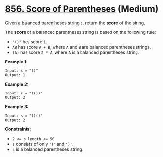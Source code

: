 # [856. Score of Parentheses][link] (Medium)

[link]: https://leetcode.com/problems/score-of-parentheses/

Given a balanced parentheses string `s`, return the **score** of the string.

The **score** of a balanced parentheses string is based on the following rule:

- `"()"` has score `1`.
- `AB` has score `A + B`, where `A` and `B` are balanced parentheses strings.
- `(A)` has score `2 * A`, where `A` is a balanced parentheses string.

**Example 1:**

```
Input: s = "()"
Output: 1
```

**Example 2:**

```
Input: s = "(())"
Output: 2
```

**Example 3:**

```
Input: s = "()()"
Output: 2
```

**Constraints:**

- `2 <= s.length <= 50`
- `s` consists of only `'('` and `')'`.
- `s` is a balanced parentheses string.
